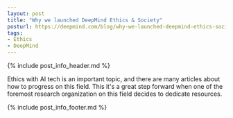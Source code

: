 ```yaml
---
layout: post
title: "Why we launched DeepMind Ethics & Society"
posturl: https://deepmind.com/blog/why-we-launched-deepmind-ethics-society/
tags:
- Ethics
- DeepMind
---
```


{% include post_info_header.md %}

Ethics with AI tech is an important topic, and there are many articles about how to progress on this field. This it's a great step forward when one of the foremost research organization on this field decides to dedicate resources.

<!--more-->
{% include post_info_footer.md %}
